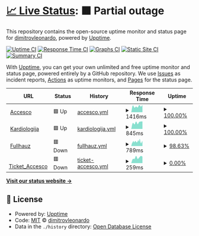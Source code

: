 # [📈 Live Status](https://dimitrovleonardo.github.io/accesco): <!--live status--> **🟧 Partial outage**

This repository contains the open-source uptime monitor and status page for [dimitrovleonardo](https://dimitrovleonardo.github.io/accesco), powered by [Upptime](https://github.com/upptime/upptime).

[![Uptime CI](https://github.com/dimitrovleonardo/accesco/workflows/Uptime%20CI/badge.svg)](https://github.com/dimitrovleonardo/accesco/actions?query=workflow%3A%22Uptime+CI%22)
[![Response Time CI](https://github.com/dimitrovleonardo/accesco/workflows/Response%20Time%20CI/badge.svg)](https://github.com/dimitrovleonardo/accesco/actions?query=workflow%3A%22Response+Time+CI%22)
[![Graphs CI](https://github.com/dimitrovleonardo/accesco/workflows/Graphs%20CI/badge.svg)](https://github.com/dimitrovleonardo/accesco/actions?query=workflow%3A%22Graphs+CI%22)
[![Static Site CI](https://github.com/dimitrovleonardo/accesco/workflows/Static%20Site%20CI/badge.svg)](https://github.com/dimitrovleonardo/accesco/actions?query=workflow%3A%22Static+Site+CI%22)
[![Summary CI](https://github.com/dimitrovleonardo/accesco/workflows/Summary%20CI/badge.svg)](https://github.com/dimitrovleonardo/accesco/actions?query=workflow%3A%22Summary+CI%22)

With [Upptime](https://upptime.js.org), you can get your own unlimited and free uptime monitor and status page, powered entirely by a GitHub repository. We use [Issues](https://github.com/dimitrovleonardo/accesco/issues) as incident reports, [Actions](https://github.com/dimitrovleonardo/accesco/actions) as uptime monitors, and [Pages](https://dimitrovleonardo.github.io/accesco) for the status page.

<!--start: status pages-->
<!-- This summary is generated by Upptime (https://github.com/upptime/upptime) -->
<!-- Do not edit this manually, your changes will be overwritten -->
<!-- prettier-ignore -->
| URL | Status | History | Response Time | Uptime |
| --- | ------ | ------- | ------------- | ------ |
| <img alt="" src="https://icons.duckduckgo.com/ip3/accesco.co.ico" height="13"> [Accesco](https://accesco.co) | 🟩 Up | [accesco.yml](https://github.com/dimitrovleonardo/accesco/commits/HEAD/history/accesco.yml) | <details><summary><img alt="Response time graph" src="./graphs/accesco/response-time-week.png" height="20"> 1416ms</summary><br><a href="https://dimitrovleonardo.github.io/accesco/history/accesco"><img alt="Response time 815" src="https://img.shields.io/endpoint?url=https%3A%2F%2Fraw.githubusercontent.com%2Fdimitrovleonardo%2Faccesco%2FHEAD%2Fapi%2Faccesco%2Fresponse-time.json"></a><br><a href="https://dimitrovleonardo.github.io/accesco/history/accesco"><img alt="24-hour response time 1696" src="https://img.shields.io/endpoint?url=https%3A%2F%2Fraw.githubusercontent.com%2Fdimitrovleonardo%2Faccesco%2FHEAD%2Fapi%2Faccesco%2Fresponse-time-day.json"></a><br><a href="https://dimitrovleonardo.github.io/accesco/history/accesco"><img alt="7-day response time 1416" src="https://img.shields.io/endpoint?url=https%3A%2F%2Fraw.githubusercontent.com%2Fdimitrovleonardo%2Faccesco%2FHEAD%2Fapi%2Faccesco%2Fresponse-time-week.json"></a><br><a href="https://dimitrovleonardo.github.io/accesco/history/accesco"><img alt="30-day response time 1263" src="https://img.shields.io/endpoint?url=https%3A%2F%2Fraw.githubusercontent.com%2Fdimitrovleonardo%2Faccesco%2FHEAD%2Fapi%2Faccesco%2Fresponse-time-month.json"></a><br><a href="https://dimitrovleonardo.github.io/accesco/history/accesco"><img alt="1-year response time 832" src="https://img.shields.io/endpoint?url=https%3A%2F%2Fraw.githubusercontent.com%2Fdimitrovleonardo%2Faccesco%2FHEAD%2Fapi%2Faccesco%2Fresponse-time-year.json"></a></details> | <details><summary><a href="https://dimitrovleonardo.github.io/accesco/history/accesco">100.00%</a></summary><a href="https://dimitrovleonardo.github.io/accesco/history/accesco"><img alt="All-time uptime 30.70%" src="https://img.shields.io/endpoint?url=https%3A%2F%2Fraw.githubusercontent.com%2Fdimitrovleonardo%2Faccesco%2FHEAD%2Fapi%2Faccesco%2Fuptime.json"></a><br><a href="https://dimitrovleonardo.github.io/accesco/history/accesco"><img alt="24-hour uptime 100.00%" src="https://img.shields.io/endpoint?url=https%3A%2F%2Fraw.githubusercontent.com%2Fdimitrovleonardo%2Faccesco%2FHEAD%2Fapi%2Faccesco%2Fuptime-day.json"></a><br><a href="https://dimitrovleonardo.github.io/accesco/history/accesco"><img alt="7-day uptime 100.00%" src="https://img.shields.io/endpoint?url=https%3A%2F%2Fraw.githubusercontent.com%2Fdimitrovleonardo%2Faccesco%2FHEAD%2Fapi%2Faccesco%2Fuptime-week.json"></a><br><a href="https://dimitrovleonardo.github.io/accesco/history/accesco"><img alt="30-day uptime 100.00%" src="https://img.shields.io/endpoint?url=https%3A%2F%2Fraw.githubusercontent.com%2Fdimitrovleonardo%2Faccesco%2FHEAD%2Fapi%2Faccesco%2Fuptime-month.json"></a><br><a href="https://dimitrovleonardo.github.io/accesco/history/accesco"><img alt="1-year uptime 28.87%" src="https://img.shields.io/endpoint?url=https%3A%2F%2Fraw.githubusercontent.com%2Fdimitrovleonardo%2Faccesco%2FHEAD%2Fapi%2Faccesco%2Fuptime-year.json"></a></details>
| <img alt="" src="https://icons.duckduckgo.com/ip3/kardiologijazs.com.ico" height="13"> [Kardiologija](https://kardiologijazs.com) | 🟩 Up | [kardiologija.yml](https://github.com/dimitrovleonardo/accesco/commits/HEAD/history/kardiologija.yml) | <details><summary><img alt="Response time graph" src="./graphs/kardiologija/response-time-week.png" height="20"> 845ms</summary><br><a href="https://dimitrovleonardo.github.io/accesco/history/kardiologija"><img alt="Response time 726" src="https://img.shields.io/endpoint?url=https%3A%2F%2Fraw.githubusercontent.com%2Fdimitrovleonardo%2Faccesco%2FHEAD%2Fapi%2Fkardiologija%2Fresponse-time.json"></a><br><a href="https://dimitrovleonardo.github.io/accesco/history/kardiologija"><img alt="24-hour response time 1000" src="https://img.shields.io/endpoint?url=https%3A%2F%2Fraw.githubusercontent.com%2Fdimitrovleonardo%2Faccesco%2FHEAD%2Fapi%2Fkardiologija%2Fresponse-time-day.json"></a><br><a href="https://dimitrovleonardo.github.io/accesco/history/kardiologija"><img alt="7-day response time 845" src="https://img.shields.io/endpoint?url=https%3A%2F%2Fraw.githubusercontent.com%2Fdimitrovleonardo%2Faccesco%2FHEAD%2Fapi%2Fkardiologija%2Fresponse-time-week.json"></a><br><a href="https://dimitrovleonardo.github.io/accesco/history/kardiologija"><img alt="30-day response time 871" src="https://img.shields.io/endpoint?url=https%3A%2F%2Fraw.githubusercontent.com%2Fdimitrovleonardo%2Faccesco%2FHEAD%2Fapi%2Fkardiologija%2Fresponse-time-month.json"></a><br><a href="https://dimitrovleonardo.github.io/accesco/history/kardiologija"><img alt="1-year response time 734" src="https://img.shields.io/endpoint?url=https%3A%2F%2Fraw.githubusercontent.com%2Fdimitrovleonardo%2Faccesco%2FHEAD%2Fapi%2Fkardiologija%2Fresponse-time-year.json"></a></details> | <details><summary><a href="https://dimitrovleonardo.github.io/accesco/history/kardiologija">100.00%</a></summary><a href="https://dimitrovleonardo.github.io/accesco/history/kardiologija"><img alt="All-time uptime 99.68%" src="https://img.shields.io/endpoint?url=https%3A%2F%2Fraw.githubusercontent.com%2Fdimitrovleonardo%2Faccesco%2FHEAD%2Fapi%2Fkardiologija%2Fuptime.json"></a><br><a href="https://dimitrovleonardo.github.io/accesco/history/kardiologija"><img alt="24-hour uptime 100.00%" src="https://img.shields.io/endpoint?url=https%3A%2F%2Fraw.githubusercontent.com%2Fdimitrovleonardo%2Faccesco%2FHEAD%2Fapi%2Fkardiologija%2Fuptime-day.json"></a><br><a href="https://dimitrovleonardo.github.io/accesco/history/kardiologija"><img alt="7-day uptime 100.00%" src="https://img.shields.io/endpoint?url=https%3A%2F%2Fraw.githubusercontent.com%2Fdimitrovleonardo%2Faccesco%2FHEAD%2Fapi%2Fkardiologija%2Fuptime-week.json"></a><br><a href="https://dimitrovleonardo.github.io/accesco/history/kardiologija"><img alt="30-day uptime 100.00%" src="https://img.shields.io/endpoint?url=https%3A%2F%2Fraw.githubusercontent.com%2Fdimitrovleonardo%2Faccesco%2FHEAD%2Fapi%2Fkardiologija%2Fuptime-month.json"></a><br><a href="https://dimitrovleonardo.github.io/accesco/history/kardiologija"><img alt="1-year uptime 99.67%" src="https://img.shields.io/endpoint?url=https%3A%2F%2Fraw.githubusercontent.com%2Fdimitrovleonardo%2Faccesco%2FHEAD%2Fapi%2Fkardiologija%2Fuptime-year.json"></a></details>
| <img alt="" src="https://icons.duckduckgo.com/ip3/fullhauz.com.ico" height="13"> [Fullhauz](https://fullhauz.com) | 🟥 Down | [fullhauz.yml](https://github.com/dimitrovleonardo/accesco/commits/HEAD/history/fullhauz.yml) | <details><summary><img alt="Response time graph" src="./graphs/fullhauz/response-time-week.png" height="20"> 789ms</summary><br><a href="https://dimitrovleonardo.github.io/accesco/history/fullhauz"><img alt="Response time 956" src="https://img.shields.io/endpoint?url=https%3A%2F%2Fraw.githubusercontent.com%2Fdimitrovleonardo%2Faccesco%2FHEAD%2Fapi%2Ffullhauz%2Fresponse-time.json"></a><br><a href="https://dimitrovleonardo.github.io/accesco/history/fullhauz"><img alt="24-hour response time 801" src="https://img.shields.io/endpoint?url=https%3A%2F%2Fraw.githubusercontent.com%2Fdimitrovleonardo%2Faccesco%2FHEAD%2Fapi%2Ffullhauz%2Fresponse-time-day.json"></a><br><a href="https://dimitrovleonardo.github.io/accesco/history/fullhauz"><img alt="7-day response time 789" src="https://img.shields.io/endpoint?url=https%3A%2F%2Fraw.githubusercontent.com%2Fdimitrovleonardo%2Faccesco%2FHEAD%2Fapi%2Ffullhauz%2Fresponse-time-week.json"></a><br><a href="https://dimitrovleonardo.github.io/accesco/history/fullhauz"><img alt="30-day response time 932" src="https://img.shields.io/endpoint?url=https%3A%2F%2Fraw.githubusercontent.com%2Fdimitrovleonardo%2Faccesco%2FHEAD%2Fapi%2Ffullhauz%2Fresponse-time-month.json"></a><br><a href="https://dimitrovleonardo.github.io/accesco/history/fullhauz"><img alt="1-year response time 1015" src="https://img.shields.io/endpoint?url=https%3A%2F%2Fraw.githubusercontent.com%2Fdimitrovleonardo%2Faccesco%2FHEAD%2Fapi%2Ffullhauz%2Fresponse-time-year.json"></a></details> | <details><summary><a href="https://dimitrovleonardo.github.io/accesco/history/fullhauz">98.63%</a></summary><a href="https://dimitrovleonardo.github.io/accesco/history/fullhauz"><img alt="All-time uptime 99.88%" src="https://img.shields.io/endpoint?url=https%3A%2F%2Fraw.githubusercontent.com%2Fdimitrovleonardo%2Faccesco%2FHEAD%2Fapi%2Ffullhauz%2Fuptime.json"></a><br><a href="https://dimitrovleonardo.github.io/accesco/history/fullhauz"><img alt="24-hour uptime 90.42%" src="https://img.shields.io/endpoint?url=https%3A%2F%2Fraw.githubusercontent.com%2Fdimitrovleonardo%2Faccesco%2FHEAD%2Fapi%2Ffullhauz%2Fuptime-day.json"></a><br><a href="https://dimitrovleonardo.github.io/accesco/history/fullhauz"><img alt="7-day uptime 98.63%" src="https://img.shields.io/endpoint?url=https%3A%2F%2Fraw.githubusercontent.com%2Fdimitrovleonardo%2Faccesco%2FHEAD%2Fapi%2Ffullhauz%2Fuptime-week.json"></a><br><a href="https://dimitrovleonardo.github.io/accesco/history/fullhauz"><img alt="30-day uptime 99.64%" src="https://img.shields.io/endpoint?url=https%3A%2F%2Fraw.githubusercontent.com%2Fdimitrovleonardo%2Faccesco%2FHEAD%2Fapi%2Ffullhauz%2Fuptime-month.json"></a><br><a href="https://dimitrovleonardo.github.io/accesco/history/fullhauz"><img alt="1-year uptime 99.93%" src="https://img.shields.io/endpoint?url=https%3A%2F%2Fraw.githubusercontent.com%2Fdimitrovleonardo%2Faccesco%2FHEAD%2Fapi%2Ffullhauz%2Fuptime-year.json"></a></details>
| <img alt="" src="https://icons.duckduckgo.com/ip3/81.169.243.172.ico" height="13"> [Ticket_Accesco](http://81.169.243.172) | 🟥 Down | [ticket-accesco.yml](https://github.com/dimitrovleonardo/accesco/commits/HEAD/history/ticket-accesco.yml) | <details><summary><img alt="Response time graph" src="./graphs/ticket-accesco/response-time-week.png" height="20"> 259ms</summary><br><a href="https://dimitrovleonardo.github.io/accesco/history/ticket-accesco"><img alt="Response time 300" src="https://img.shields.io/endpoint?url=https%3A%2F%2Fraw.githubusercontent.com%2Fdimitrovleonardo%2Faccesco%2FHEAD%2Fapi%2Fticket-accesco%2Fresponse-time.json"></a><br><a href="https://dimitrovleonardo.github.io/accesco/history/ticket-accesco"><img alt="24-hour response time 304" src="https://img.shields.io/endpoint?url=https%3A%2F%2Fraw.githubusercontent.com%2Fdimitrovleonardo%2Faccesco%2FHEAD%2Fapi%2Fticket-accesco%2Fresponse-time-day.json"></a><br><a href="https://dimitrovleonardo.github.io/accesco/history/ticket-accesco"><img alt="7-day response time 259" src="https://img.shields.io/endpoint?url=https%3A%2F%2Fraw.githubusercontent.com%2Fdimitrovleonardo%2Faccesco%2FHEAD%2Fapi%2Fticket-accesco%2Fresponse-time-week.json"></a><br><a href="https://dimitrovleonardo.github.io/accesco/history/ticket-accesco"><img alt="30-day response time 335" src="https://img.shields.io/endpoint?url=https%3A%2F%2Fraw.githubusercontent.com%2Fdimitrovleonardo%2Faccesco%2FHEAD%2Fapi%2Fticket-accesco%2Fresponse-time-month.json"></a><br><a href="https://dimitrovleonardo.github.io/accesco/history/ticket-accesco"><img alt="1-year response time 300" src="https://img.shields.io/endpoint?url=https%3A%2F%2Fraw.githubusercontent.com%2Fdimitrovleonardo%2Faccesco%2FHEAD%2Fapi%2Fticket-accesco%2Fresponse-time-year.json"></a></details> | <details><summary><a href="https://dimitrovleonardo.github.io/accesco/history/ticket-accesco">0.00%</a></summary><a href="https://dimitrovleonardo.github.io/accesco/history/ticket-accesco"><img alt="All-time uptime 58.49%" src="https://img.shields.io/endpoint?url=https%3A%2F%2Fraw.githubusercontent.com%2Fdimitrovleonardo%2Faccesco%2FHEAD%2Fapi%2Fticket-accesco%2Fuptime.json"></a><br><a href="https://dimitrovleonardo.github.io/accesco/history/ticket-accesco"><img alt="24-hour uptime 0.00%" src="https://img.shields.io/endpoint?url=https%3A%2F%2Fraw.githubusercontent.com%2Fdimitrovleonardo%2Faccesco%2FHEAD%2Fapi%2Fticket-accesco%2Fuptime-day.json"></a><br><a href="https://dimitrovleonardo.github.io/accesco/history/ticket-accesco"><img alt="7-day uptime 0.00%" src="https://img.shields.io/endpoint?url=https%3A%2F%2Fraw.githubusercontent.com%2Fdimitrovleonardo%2Faccesco%2FHEAD%2Fapi%2Fticket-accesco%2Fuptime-week.json"></a><br><a href="https://dimitrovleonardo.github.io/accesco/history/ticket-accesco"><img alt="30-day uptime 29.53%" src="https://img.shields.io/endpoint?url=https%3A%2F%2Fraw.githubusercontent.com%2Fdimitrovleonardo%2Faccesco%2FHEAD%2Fapi%2Fticket-accesco%2Fuptime-month.json"></a><br><a href="https://dimitrovleonardo.github.io/accesco/history/ticket-accesco"><img alt="1-year uptime 58.49%" src="https://img.shields.io/endpoint?url=https%3A%2F%2Fraw.githubusercontent.com%2Fdimitrovleonardo%2Faccesco%2FHEAD%2Fapi%2Fticket-accesco%2Fuptime-year.json"></a></details>

<!--end: status pages-->

[**Visit our status website →**](https://dimitrovleonardo.github.io/accesco)

## 📄 License

- Powered by: [Upptime](https://github.com/upptime/upptime)
- Code: [MIT](./LICENSE) © [dimitrovleonardo](https://dimitrovleonardo.github.io/accesco)
- Data in the `./history` directory: [Open Database License](https://opendatacommons.org/licenses/odbl/1-0/)
